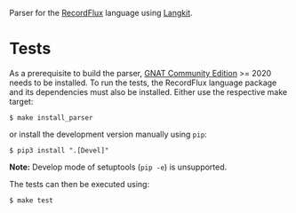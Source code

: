 Parser for the [RecordFlux](https://github.com/Componolit/RecordFlux) language using [Langkit](https://github.com/AdaCore/langkit).

# Tests

As a prerequisite to build the parser, [GNAT Community Edition](https://www.adacore.com/download) >= 2020 needs to be installed. To run the tests, the RecordFlux language package and its dependencies must also be installed. Either use the respective make target:

```Console
$ make install_parser
```

or install the development version manually using `pip`:

```Console
$ pip3 install ".[Devel]"
```

**Note:** Develop mode of setuptools (`pip -e`) is unsupported.

The tests can then be executed using:

```Console
$ make test
```
